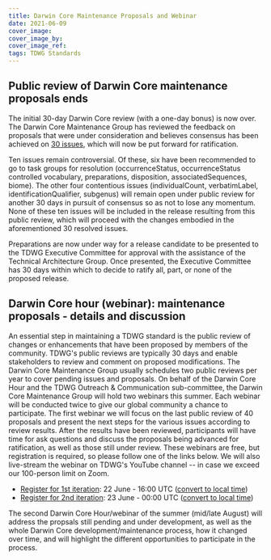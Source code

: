 ```yaml
---
title: Darwin Core Maintenance Proposals and Webinar
date: 2021-06-09
cover_image: 
cover_image_by: 
cover_image_ref: 
tags: TDWG Standards
---
```


## Public review of Darwin Core maintenance proposals ends

The initial 30-day Darwin Core review (with a one-day bonus) is now over. The Darwin Core Maintenance Group has reviewed the feedback on proposals that were under consideration and believes consensus has been achieved on [30 issues](https://github.com/tdwg/dwc/labels/Process%20-%20prepare%20for%20Executive%20review), which will now be put forward for ratification.

Ten issues remain controversial. Of these, six have been recommended to go to task groups for resolution (occurrenceStatus, occurrenceStatus controlled vocabulary, preparations, disposition, associatedSequences, biome). The other four contentious issues (individualCount, verbatimLabel, identificationQualifier, subgenus) will remain open under public review for another 30 days in pursuit of consensus so as not to lose any momentum. None of these ten issues will be included in the release resulting from this public review, which will proceed with the changes embodied in the aforementioned 30 resolved issues.

Preparations are now under way for a release candidate to be presented to the TDWG Executive Committee for approval with the assistance of the Technical Architecture Group. Once presented, the Executive Committee has 30 days within which to decide to ratify all, part, or none of the proposed release.


## Darwin Core hour (webinar): maintenance proposals - details and discussion

An essential step in maintaining a TDWG standard is the public review of changes or enhancements that have been proposed by members of the community. TDWG's public reviews are typically 30 days and enable stakeholders to review and comment on proposed modifications. The Darwin Core Maintenance Group usually schedules two public reviews per year to cover pending issues and proposals. On behalf of the Darwin Core Hour and the TDWG Outreach & Communication sub-committee, the Darwin Core Maintenance Group will hold two webinars this summer. Each webinar will be conducted twice to give our global community a chance to participate. The first webinar we will focus on the last public review of 40 proposals and present the next steps for the various issues according to review results. After the results have been reviewed, participants will have time for ask questions and discuss the proposals being advanced for ratification, as well as those still under review. These webinars are free, but registration is required, so please follow one of the links below. We will also live-stream the webinar on TDWG's YouTube channel -- in case we exceed our 100-person limit on Zoom.

 * [Register for 1st iteration](https://zoom.us/meeting/register/tJMqcuusrz0vE9Q-iDECMtxVZ0_eEgBR4vq4):  22 June - 16:00 UTC ([convert to local time](https://www.timeanddate.com/worldclock/fixedtime.html?msg=Darwin+Core+Hour%2C+Summer+2021+%231a&iso=20210622T16&p1=1440))
 * [Register for 2nd iteration](https://zoom.us/meeting/register/tJMqf-6tqzwsGNVxP_46UIdV7vgsuws47eMX):  23 June - 00:00 UTC ([convert to local time](https://www.timeanddate.com/worldclock/fixedtime.html?msg=Darwin+Core+Hour%2C+Summer+2021+%231b&iso=20210623T00&p1=1440))

The second Darwin Core Hour/webinar of the summer (mid/late August) will address the propsals still pending and under development, as well as the whole Darwin Core development/maintenance process, how it changed over time, and will highlight the different opportunities to participate in the process. 

